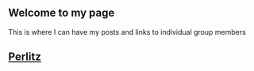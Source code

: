 ## Welcome to my page

This is where I can have my posts and links to individual group members 

## [Perlitz](Perlitz.md)
